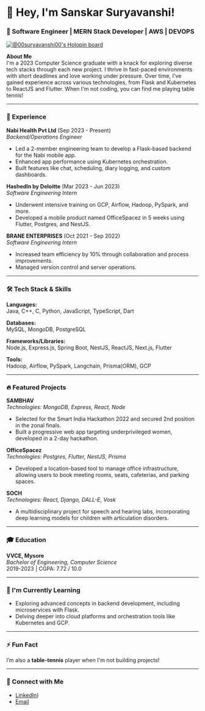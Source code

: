 # 👋 Hey, I'm Sanskar Suryavanshi!

### 🚀 Software Engineer | MERN Stack Developer | AWS | DEVOPS

[![@00suryavanshi00's Holopin board](https://holopin.me/00suryavanshi00)](https://holopin.io/@00suryavanshi00)

**About Me**  
I'm a 2023 Computer Science graduate with a knack for exploring diverse tech stacks through each new project. I thrive in fast-paced environments with short deadlines and love working under pressure. Over time, I've gained experience across various technologies, from Flask and Kubernetes to ReactJS and Flutter. When I'm not coding, you can find me playing table tennis!

---

### 💼 Experience

**Nabi Health Pvt Ltd** (Sep 2023 - Present)  
_Backend/Operations Engineer_  
- Led a 2-member engineering team to develop a Flask-based backend for the Nabi mobile app.
- Enhanced app performance using Kubernetes orchestration.
- Built features like chat, scheduling, diary logging, and custom dashboards.

**HashedIn by Deloitte** (Mar 2023 - Jun 2023)  
_Software Engineering Intern_  
- Underwent intensive training on GCP, Airflow, Hadoop, PySpark, and more.
- Developed a mobile product named OfficeSpacez in 5 weeks using Flutter, Postgres, and NestJS.

**BRANE ENTERPRISES** (Oct 2021 - Sep 2022)  
_Software Engineering Intern_  
- Increased team efficiency by 10% through collaboration and process improvements.
- Managed version control and server operations.

---

### 🛠️ Tech Stack & Skills

**Languages:**  
Java, C++, C, Python, JavaScript, TypeScript, Dart

**Databases:**  
MySQL, MongoDB, PostgreSQL

**Frameworks/Libraries:**  
Node.js, Express.js, Spring Boot, NestJS, ReactJS, Next.js, Flutter

**Tools:**  
Hadoop, Airflow, PySpark, Langchain, Prisma(ORM), GCP

---

### 🔥 Featured Projects

**SAMBHAV**  
_Technologies: MongoDB, Express, React, Node_  
- Selected for the Smart India Hackathon 2022 and secured 2nd position in the zonal finals.
- Built a progressive web app targeting underprivileged women, developed in a 2-day hackathon.

**OfficeSpacez**  
_Technologies: Postgres, Flutter, NestJS, Prisma_  
- Developed a location-based tool to manage office infrastructure, allowing users to book meeting rooms, seats, cafeterias, and parking spaces.

**SOCH**  
_Technologies: React, Django, DALL-E, Vosk_  
- A multidisciplinary project for speech and hearing labs, incorporating deep learning models for children with articulation disorders.

---

### 🎓 Education

**VVCE, Mysore**  
_Bachelor of Engineering, Computer Science_  
2019-2023 | CGPA: 7.72 / 10.0

---

### 🌱 I'm Currently Learning

- Exploring advanced concepts in backend development, including microservices with Flask.
- Delving deeper into cloud platforms and orchestration tools like Kubernetes and GCP.

---

### ⚡ Fun Fact  
I’m also a **table-tennis** player when I'm not building projects!

---

### 🔗 Connect with Me  
- [LinkedIn](https://www.linkedin.com/in/sanskar-suryavanshi-415366200/))  
- [Email](mailto:ssuryavanshi0001@gmail.com)

